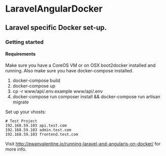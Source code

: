 # LaravelAngularDocker

## Laravel specific Docker set-up. 

### Getting started

#### Requirements 
Make sure you have a CoreOS VM or on OSX boot2docker installed and running. Also make sure you have docker-compose installed. 

1. docker-compose build
2. docker-compose up
3. cp -r www/api/.env.example www/api/.env
4. docker-compose run composer install && docker-compose run artisan migrate

Set up your vhosts:

```
# Test Project
192.168.59.103 api.test.com
192.168.59.103 admin.test.com
192.168.59.103 frontend.test.com
```

Visit http://ewanvalentine.io/running-laravel-and-angularjs-on-docker/ for more info. 
